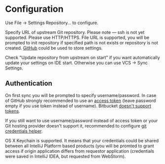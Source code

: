 # Configuration

Use File -> Settings Repository… to configure.

Specify URL of upstream Git repository. Please note — ssh is not yet supported. Please use HTTP/HTTPS. File URL is supported, you will be prompted to init repository if specified path is not exists or repository is not created.
[GitHub](www.github.com) could be used to store settings.

Check "Update repository from upstream on start" if you want automatically update your settings on IDE start. Otherwise you can use VCS -> Sync Settings.

## Authentication
On first sync you will be prompted to specify username/password. In case of GitHub strongly recommended to use an [access token](https://help.github.com/articles/creating-an-access-token-for-command-line-use) (leave password empty if you use token instead of username). Bitbucket [doesn't support tokens](https://bitbucket.org/site/master/issue/7735).

If you still want to use username/password instead of access token or your Git hosting provider doesn't support it, recommended to configure [git credentials helper](https://help.github.com/articles/caching-your-github-password-in-git).

OS X Keychain is supported. It means that your credentials could be shared between all IntelliJ Platform based products (you will be promted to grant access if origin application differs from requestor application (credentials were saved in IntelliJ IDEA, but requested from WebStorm). 